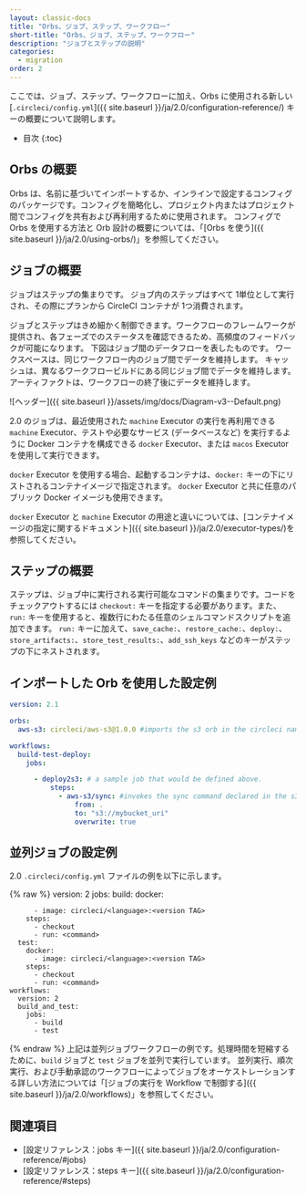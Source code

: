 ```yaml
---
layout: classic-docs
title: "Orbs、ジョブ、ステップ、ワークフロー"
short-title: "Orbs、ジョブ、ステップ、ワークフロー"
description: "ジョブとステップの説明"
categories:
  - migration
order: 2
---
```


ここでは、ジョブ、ステップ、ワークフローに加え、Orbs に使用される新しい [`.circleci/config.yml`]({{ site.baseurl }}/ja/2.0/configuration-reference/) キーの概要について説明します。

- 目次
{:toc}

## Orbs の概要

Orbs は、名前に基づいてインポートするか、インラインで設定するコンフィグのパッケージです。コンフィグを簡略化し、プロジェクト内またはプロジェクト間でコンフィグを共有および再利用するために使用されます。 コンフィグで Orbs を使用する方法と Orb 設計の概要については、「[Orbs を使う]({{ site.baseurl }}/ja/2.0/using-orbs/)」を参照してください。

## ジョブの概要

ジョブはステップの集まりです。 ジョブ内のステップはすべて 1単位として実行され、その際にプランから CircleCI コンテナが 1つ消費されます。

ジョブとステップはきめ細かく制御できます。ワークフローのフレームワークが提供され、各フェーズでのステータスを確認できるため、高頻度のフィードバックが可能になります。 下図はジョブ間のデータフローを表したものです。 ワークスペースは、同じワークフロー内のジョブ間でデータを維持します。 キャッシュは、異なるワークフロービルドにある同じジョブ間でデータを維持します。 アーティファクトは、ワークフローの終了後にデータを維持します。

![ヘッダー]({{ site.baseurl }}/assets/img/docs/Diagram-v3--Default.png)

2.0 のジョブは、最近使用された `machine` Executor の実行を再利用できる `machine` Executor、テストや必要なサービス (データベースなど) を実行するように Docker コンテナを構成できる `docker` Executor、または `macos` Executor を使用して実行できます。

`docker` Executor を使用する場合、起動するコンテナは、`docker:` キーの下にリストされるコンテナイメージで指定されます。 `docker` Executor と共に任意のパブリック Docker イメージも使用できます。

`docker` Executor と `machine` Executor の用途と違いについては、[コンテナイメージの指定に関するドキュメント]({{ site.baseurl }}/ja/2.0/executor-types/)を参照してください。

## ステップの概要

ステップは、ジョブ中に実行される実行可能なコマンドの集まりです。コードをチェックアウトするには `checkout:` キーを指定する必要があります。また、`run:` キーを使用すると、複数行にわたる任意のシェルコマンドスクリプトを追加できます。 `run:` キーに加えて、`save_cache:`、`restore_cache:`、`deploy:`、`store_artifacts:`、`store_test_results:`、`add_ssh_keys` などのキーがステップの下にネストされます。

## インポートした Orb を使用した設定例

```yaml
version: 2.1

orbs:
  aws-s3: circleci/aws-s3@1.0.0 #imports the s3 orb in the circleci namespace

workflows:
  build-test-deploy:
    jobs:

      - deploy2s3: # a sample job that would be defined above.
          steps:
            - aws-s3/sync: #invokes the sync command declared in the s3 orb
                from: .
                to: "s3://mybucket_uri"
                overwrite: true
```

## 並列ジョブの設定例

2.0 `.circleci/config.yml` ファイルの例を以下に示します。

{% raw %}
version: 2
    jobs:
      build:
        docker:
    
          - image: circleci/<language>:<version TAG>
        steps:
          - checkout
          - run: <command>
      test:
        docker:
          - image: circleci/<language>:<version TAG>
        steps:
          - checkout
          - run: <command>
    workflows:
      version: 2
      build_and_test:
        jobs:
          - build
          - test
    

{% endraw %} 上記は並列ジョブワークフローの例です。処理時間を短縮するために、`build` ジョブと `test` ジョブを並列で実行しています。 並列実行、順次実行、および手動承認のワークフローによってジョブをオーケストレーションする詳しい方法については「[ジョブの実行を Workflow で制御する]({{ site.baseurl }}/ja/2.0/workflows)」を参照してください。

## 関連項目

- [設定リファレンス：jobs キー]({{ site.baseurl }}/ja/2.0/configuration-reference/#jobs)
- [設定リファレンス：steps キー]({{ site.baseurl }}/ja/2.0/configuration-reference/#steps)